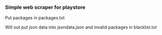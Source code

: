 ### Simple web scraper for playstore
Put packages in packages.txt

Will out put json data into jsondata.json and invalid packages in blacklist.txt

